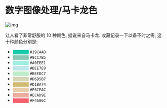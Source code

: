 # 数字图像处理/马卡龙色

![img](/img/pil/macaron_color/macaron_color.jpg)

让人看了非常舒服的 10 种颜色, 据说来自马卡龙. 收藏记录一下以备不时之需, 这十种颜色分别是:

- <code style="color: #19CAAD; background-color: #19CAAD">#19CAAD</code> `#19CAAD`
- <code style="color: #8CC7B5; background-color: #8CC7B5">#8CC7B5</code> `#8CC7B5`
- <code style="color: #A0EEE1; background-color: #A0EEE1">#A0EEE1</code> `#A0EEE1`
- <code style="color: #BEE7E9; background-color: #BEE7E9">#BEE7E9</code> `#BEE7E9`
- <code style="color: #BEEDC7; background-color: #BEEDC7">#BEEDC7</code> `#BEEDC7`
- <code style="color: #D6D5B7; background-color: #D6D5B7">#D6D5B7</code> `#D6D5B7`
- <code style="color: #D1BA74; background-color: #D1BA74">#D1BA74</code> `#D1BA74`
- <code style="color: #E6CEAC; background-color: #E6CEAC">#E6CEAC</code> `#E6CEAC`
- <code style="color: #ECAD9E; background-color: #ECAD9E">#ECAD9E</code> `#ECAD9E`
- <code style="color: #F4606C; background-color: #F4606C">#F4606C</code> `#F4606C`
